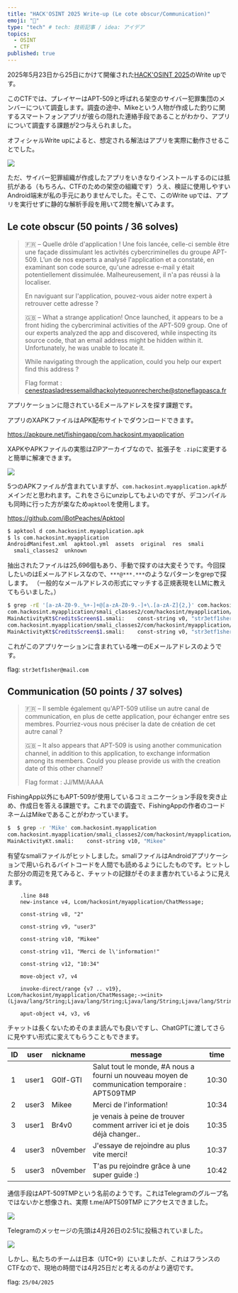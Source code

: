 ```yaml
---
title: "HACK'OSINT 2025 Write-up (Le cote obscur/Communication)"
emoji: "📱"
type: "tech" # tech: 技術記事 / idea: アイデア
topics:
  - OSINT
  - CTF
published: true
---
```


2025年5月23日から25日にかけて開催された[HACK'OSINT 2025](https://ctf.hackolyte.fr/)のWrite upです。

このCTFでは、プレイヤーはAPT-509と呼ばれる架空のサイバー犯罪集団のメンバーについて調査します。調査の途中、Mikeという人物が作成した釣りに関するスマートフォンアプリが彼らの隠れた連絡手段であることがわかり、アプリについて調査する課題が2つ与えられました。

オフィシャルWrite upによると、想定される解法はアプリを実際に動作させることでした。

![](/images/hack-osint-2025-android/fishingapp.png)

ただ、サイバー犯罪組織が作成したアプリをいきなりインストールするのには抵抗がある（もちろん、CTFのための架空の組織です）うえ、検証に使用しやすいAndroid端末が私の手元にありませんでした。そこで、このWrite upでは、アプリを実行せずに静的な解析手段を用いて2問を解いてみます。

## Le cote obscur (50 points / 36 solves)
>🇫🇷 – Quelle drôle d'application ! Une fois lancée, celle-ci semble être une façade dissimulant les activités cybercriminelles du groupe APT-509. L’un de nos experts a analysé l'application et a constaté, en examinant son code source, qu'une adresse e-mail y était potentiellement dissimulée. Malheureusement, il n'a pas réussi à la localiser.
>
>En naviguant sur l'application, pouvez-vous aider notre expert à retrouver cette adresse ?
>
>🇬🇧 – What a strange application! Once launched, it appears to be a front hiding the cybercriminal activities of the APT-509 group. One of our experts analyzed the app and discovered, while inspecting its source code, that an email address might be hidden within it. Unfortunately, he was unable to locate it.
>
>While navigating through the application, could you help our expert find this address ?
>
>Flag format : cenestpasladressemaildhackolytequonrecherche@stpneflagpasca.fr

アプリケーションに隠されているEメールアドレスを探す課題です。

アプリのXAPKファイルはAPK配布サイトでダウンロードできます。

https://apkpure.net/fishingapp/com.hackosint.myapplication

XAPKやAPKファイルの実態はZIPアーカイブなので、拡張子を `.zip`に変更すると簡単に解凍できます。

![](/images/hack-osint-2025-android/xapk-extract.png)

5つのAPKファイルが含まれていますが、`com.hackosint.myapplication.apk`がメインだと思われます。これをさらにunzipしてもよいのですが、デコンパイルも同時に行った方が楽なため`apktool`を使用します。

https://github.com/iBotPeaches/Apktool

```bash
$ apktool d com.hackosint.myapplication.apk
$ ls com.hackosint.myapplication
AndroidManifest.xml  apktool.yml  assets  original  res  smali
  smali_classes2  unknown
```

抽出されたファイルは25,696個もあり、手動で探すのは大変そうです。今回探したいのはEメールアドレスなので、`***@***.***`のようなパターンをgrepで探します。
（一般的なメールアドレスの形式にマッチする正規表現をLLMに教えてもらいました。）

```bash
$ grep -rE '[a-zA-Z0-9._%+-]+@[a-zA-Z0-9.-]+\.[a-zA-Z]{2,}' com.hackosint.myapplication
com.hackosint.myapplication/smali_classes2/com/hackosint/myapplication/
MainActivityKt$CreditsScreen$1.smali:    const-string v0, "str3etf1sher@mail.com"
com.hackosint.myapplication/smali_classes2/com/hackosint/myapplication/
MainActivityKt$CreditsScreen$1.smali:    const-string v0, "str3etf1sher@mail.com"
```

これがこのアプリケーションに含まれている唯一のEメールアドレスのようです。

flag: `str3etf1sher@mail.com`

## Communication (50 points / 37 solves)
>🇫🇷 – Il semble également qu'APT-509 utilise un autre canal de communication, en plus de cette application, pour échanger entre ses membres. Pourriez-vous nous préciser la date de création de cet autre canal ?
>
>🇬🇧 – It also appears that APT-509 is using another communication channel, in addition to this application, to exchange information among its members. Could you please provide us with the creation date of this other channel?
>
>Flag format : JJ/MM/AAAA

FishingApp以外にもAPT-509が使用しているコミュニケーション手段を突き止め、作成日を答える課題です。これまでの調査で、FishingAppの作者のコードネームはMikeであることがわかっています。

```bash
$  $ grep -r 'Mike' com.hackosint.myapplication
com.hackosint.myapplication/smali_classes2/com/hackosint/myapplication/
MainActivityKt.smali:    const-string v10, "Mikee"
```

有望なsmaliファイルがヒットしました。smaliファイルはAndroidアプリケーションで用いられるバイトコードを人間でも読めるようにしたものです。ヒットした部分の周辺を見てみると、チャットの記録がそのまま書かれているように見えます。

```smali:MainActivityKt.smali
    .line 848
    new-instance v4, Lcom/hackosint/myapplication/ChatMessage;

    const-string v8, "2"

    const-string v9, "user3"

    const-string v10, "Mikee"

    const-string v11, "Merci de l\'information!"

    const-string v12, "10:34"

    move-object v7, v4

    invoke-direct/range {v7 .. v19}, Lcom/hackosint/myapplication/ChatMessage;-><init>(Ljava/lang/String;Ljava/lang/String;Ljava/lang/String;Ljava/lang/String;Ljava/lang/String;ZZLjava/lang/String;Ljava/lang/String;Ljava/lang/String;ILkotlin/jvm/internal/DefaultConstructorMarker;)V

    aput-object v4, v3, v6
```

チャットは長くないためそのまま読んでも良いですし、ChatGPTに渡してさらに見やすい形式に変えてもらうこともできます。

| ID | user  | nickname  | message                                                                                        | time  |
|----|-------|-----------|------------------------------------------------------------------------------------------------|-------|
| 1  | user1 | G0lf-GTI  | Salut tout le monde, #A nous a fourni un nouveau moyen de communication temporaire : APT509TMP | 10:30 |
| 2  | user3 | Mikee     | Merci de l'information!                                                                        | 10:34 |
| 3  | user1 | Br4v0     | je venais à peine de trouver comment arriver ici et je dois déjà changer..                     | 10:35 |
| 4  | user3 | n0vember  | J'essaye de rejoindre au plus vite merci!                                                      | 10:37 |
| 5  | user3 | n0vember  | T'as pu rejoindre grâce à une super guide :)                                                   | 10:42 |

通信手段はAPT-509TMPという名前のようです。これはTelegramのグループ名ではないかと想像され、実際 t.me/APT509TMP にアクセスできました。

![](/images/hack-osint-2025-android/apt509tmp.png)

Telegramのメッセージの先頭は4月26日の2:51に投稿されていました。

![](/images/hack-osint-2025-android/telegram.png)

しかし、私たちのチームは日本（UTC+9）にいましたが、これはフランスのCTFなので、現地の時間では4月25日だと考えるのがより適切です。

flag: `25/04/2025`
